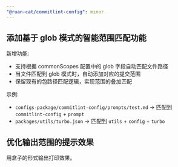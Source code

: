```yaml
---
"@ruan-cat/commitlint-config": minor
---
```


## 添加基于 glob 模式的智能范围匹配功能

新增功能:

- 支持根据 commonScopes 配置中的 glob 字段自动匹配文件路径
- 当文件匹配到 glob 模式时，自动添加对应的提交范围
- 保留现有的包路径匹配逻辑，实现范围的叠加匹配

示例:

- `configs-package/commitlint-config/prompts/test.md` → 匹配到 `commitlint-config` + `prompt`
- `packages/utils/turbo.json` → 匹配到 `utils` + `config` + `turbo`

## 优化输出范围的提示效果

用盒子的形式输出打印效果。

